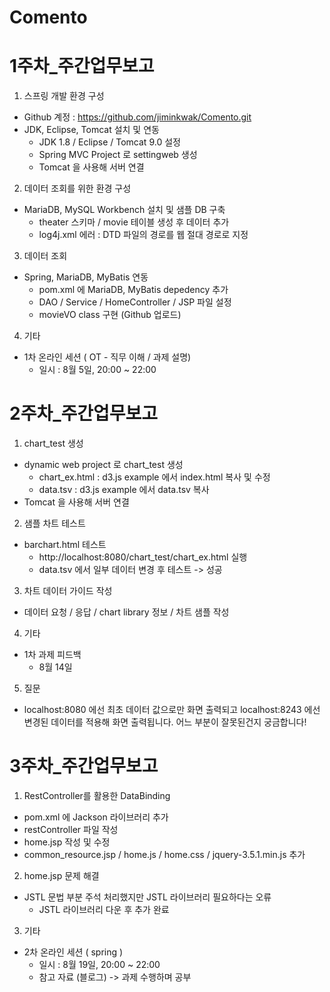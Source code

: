 # Comento

# 1주차_주간업무보고

1. 스프링 개발 환경 구성 
* Github 계정 : https://github.com/jiminkwak/Comento.git  
* JDK, Eclipse, Tomcat 설치 및 연동 
  + JDK 1.8 / Eclipse / Tomcat 9.0 설정 
  + Spring MVC Project 로 settingweb 생성 
  + Tomcat 을 사용해 서버 연결 
 
 
 
2. 데이터 조회를 위한 환경 구성 
* MariaDB, MySQL Workbench 설치 및 샘플 DB 구축 
  + theater 스키마 / movie 테이블 생성 후 데이터 추가 
  + log4j.xml 에러 : DTD 파일의 경로를 웹 절대 경로로 지정 
  
  
  
3. 데이터 조회 
* Spring, MariaDB, MyBatis 연동 
  + pom.xml 에 MariaDB, MyBatis depedency 추가 
  + DAO / Service / HomeController / JSP 파일 설정 
  + movieVO class 구현 (Github 업로드) 
   
   
 
4. 기타 
* 1차 온라인 세션 ( OT - 직무 이해 / 과제 설명) 
  + 일시 : 8월 5일, 20:00 ~ 22:00 
      
      

# 2주차_주간업무보고

1. chart_test 생성  
* dynamic web project 로 chart_test 생성 
  + chart_ex.html : d3.js example 에서 index.html 복사 및 수정 
  + data.tsv : d3.js example 에서 data.tsv 복사 
* Tomcat 을 사용해 서버 연결  

2. 샘플 차트 테스트  
* barchart.html 테스트 
  + http://localhost:8080/chart_test/chart_ex.html 실행
  + data.tsv 에서 일부 데이터 변경 후 테스트 -> 성공

3. 차트 데이터 가이드 작성
* 데이터 요청 / 응답 / chart library 정보 / 차트 샘플 작성 

4. 기타 
* 1차 과제 피드백 
  + 8월 14일  
  
5. 질문 
  - localhost:8080 에선 최초 데이터 값으로만 화면 출력되고 localhost:8243 에선 변경된 데이터를 적용해 화면 출력됩니다. 어느 부분이 잘못된건지 궁금합니다!
  



  # 3주차_주간업무보고

  1. RestController를 활용한 DataBinding
  * pom.xml 에 Jackson 라이브러리 추가
  * restController 파일 작성
  * home.jsp 작성 및 수정
  * common_resource.jsp / home.js / home.css / jquery-3.5.1.min.js 추가

  2. home.jsp 문제 해결
  * JSTL 문법 부분 주석 처리했지만 JSTL 라이브러리 필요하다는 오류
    + JSTL 라이브러리 다운 후 추가 완료

  3. 기타
  * 2차 온라인 세션 ( spring )
    + 일시 : 8월 19일, 20:00 ~ 22:00
    + 참고 자료 (블로그) -> 과제 수행하며 공부
